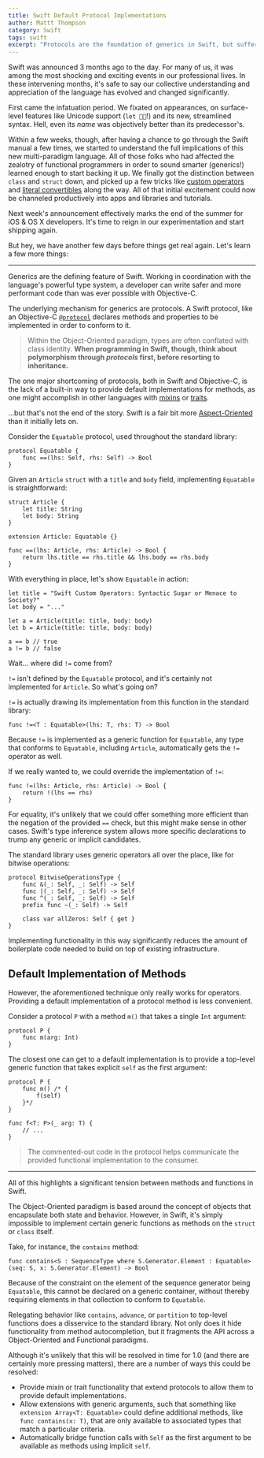 ```yaml
---
title: Swift Default Protocol Implementations
author: Mattt Thompson
category: Swift
tags: swift
excerpt: "Protocols are the foundation of generics in Swift, but suffer from the lack of a built-in way to provide default implementations for methods. However, there is an interesting workaround in Swift that you probably haven't noticed."
---
```


Swift was announced 3 months ago to the day. For many of us, it was among the most shocking and exciting events in our professional lives. In these intervening months, it's safe to say our collective understanding and appreciation of the language has evolved and changed significantly.

First came the infatuation period. We fixated on appearances, on surface-level features like Unicode support (`let 🐶🐮`!) and its new, streamlined syntax. Hell, even its _name_ was objectively better than its predecessor's.

Within a few weeks, though, after having a chance to go through the Swift manual a few times, we started to understand the full implications of this new multi-paradigm language. All of those folks who had affected the zealotry of functional programmers in order to sound smarter (generics!) learned enough to start backing it up. We finally got the distinction between `class` and `struct` down, and picked up a few tricks like [custom operators](http://nshipster.com/swift-operators/) and [literal convertibles](http://nshipster.com/swift-literal-convertible/) along the way. All of that initial excitement could now be channeled productively into apps and libraries and tutorials.

Next week's announcement effectively marks the end of the summer for iOS & OS X developers. It's time to reign in our experimentation and start shipping again.

But hey, we have another few days before things get real again. Let's learn a few more things:

---

Generics are the defining feature of Swift. Working in coordination with the language's powerful type system, a developer can write safer and more performant code than was ever possible with Objective-C.

The underlying mechanism for generics are protocols. A Swift protocol, like an Objective-C [`@protocol`](https://developer.apple.com/library/ios/documentation/Cocoa/Conceptual/ProgrammingWithObjectiveC/WorkingwithProtocols/WorkingwithProtocols.html) declares methods and properties to be implemented in order to conform to it.

> Within the Object-Oriented paradigm, types are often conflated with class identity. **When programming in Swift, though, think about polymorphism through _protocols_ first, before resorting to inheritance.**

The one major shortcoming of protocols, both in Swift and Objective-C, is the lack of a built-in way to provide default implementations for methods, as one might accomplish in other languages with [mixins](http://en.wikipedia.org/wiki/Mixin) or [traits](http://en.wikipedia.org/wiki/Trait_%28computer_programming%29).

...but that's not the end of the story. Swift is a fair bit more [Aspect-Oriented](http://en.wikipedia.org/wiki/Aspect-oriented_programming) than it initially lets on.

Consider the `Equatable` protocol, used throughout the standard library:

~~~{swift}
protocol Equatable {
    func ==(lhs: Self, rhs: Self) -> Bool
}
~~~

Given an `Article` `struct` with a `title` and `body` field, implementing `Equatable` is straightforward:

~~~{swift}
struct Article {
    let title: String
    let body: String
}

extension Article: Equatable {}

func ==(lhs: Article, rhs: Article) -> Bool {
    return lhs.title == rhs.title && lhs.body == rhs.body
}
~~~

With everything in place, let's show `Equatable` in action:

~~~{swift}
let title = "Swift Custom Operators: Syntactic Sugar or Menace to Society?"
let body = "..."

let a = Article(title: title, body: body)
let b = Article(title: title, body: body)

a == b // true
a != b // false
~~~

Wait... where did `!=` come from?

`!=` isn't defined by the `Equatable` protocol, and it's certainly not implemented for `Article`. So what's going on?

`!=` is actually drawing its implementation from this function in the standard library:

~~~{swift}
func !=<T : Equatable>(lhs: T, rhs: T) -> Bool
~~~

Because `!=` is implemented as a generic function for `Equatable`, any type that conforms to `Equatable`, including `Article`, automatically gets the `!=` operator as well.

If we really wanted to, we could override the implementation of `!=`:

~~~{swift}
func !=(lhs: Article, rhs: Article) -> Bool {
    return !(lhs == rhs)
}
~~~

For equality, it's unlikely that we could offer something more efficient than the negation of the provided `==` check, but this might make sense in other cases. Swift's type inference system allows more specific declarations to trump any generic or implicit candidates.

The standard library uses generic operators all over the place, like for bitwise operations:

~~~{swift}
protocol BitwiseOperationsType {
    func &(_: Self, _: Self) -> Self
    func |(_: Self, _: Self) -> Self
    func ^(_: Self, _: Self) -> Self
    prefix func ~(_: Self) -> Self

    class var allZeros: Self { get }
}
~~~

Implementing functionality in this way significantly reduces the amount of boilerplate code needed to build on top of existing infrastructure.

## Default Implementation of Methods

However, the aforementioned technique only really works for operators. Providing a default implementation of a protocol method is less convenient.

Consider a protocol `P` with a method `m()` that takes a single `Int` argument:

~~~{swift}
protocol P {
    func m(arg: Int)
}
~~~

The closest one can get to a default implementation is to provide a top-level generic function that takes explicit `self` as the first argument:

~~~{swift}
protocol P {
    func m() /* {
        f(self)
    }*/
}

func f<T: P>(_ arg: T) {
    // ...
}
~~~

> The commented-out code in the protocol helps communicate the provided functional implementation to the consumer.

---

All of this highlights a significant tension between methods and functions in Swift.

The Object-Oriented paradigm is based around the concept of objects that encapsulate both state and behavior. However, in Swift, it's simply impossible to implement certain generic functions as methods on the `struct` or `class` itself.

Take, for instance, the `contains` method:

~~~{swift}
func contains<S : SequenceType where S.Generator.Element : Equatable>(seq: S, x: S.Generator.Element) -> Bool
~~~

Because of the constraint on the element of the sequence generator being `Equatable`, this cannot be declared on a generic container, without thereby requiring elements in that collection to conform to `Equatable`.

Relegating behavior like `contains`, `advance`, or `partition` to top-level functions does a  disservice to the standard library. Not only does it hide functionality from method autocompletion, but it fragments the API across a Object-Oriented and Functional paradigms.

Although it's unlikely that this will be resolved in time for 1.0 (and there are certainly more pressing matters), there are a number of ways this could be resolved:

- Provide mixin or trait functionality that extend protocols to allow them to provide default implementations.
- Allow extensions with generic arguments, such that something like `extension Array<T: Equatable>` could define additional methods, like `func contains(x: T)`, that are only available to associated types that match a particular criteria.
- Automatically bridge function calls with `Self` as the first argument to be available as methods using implicit `self`.
